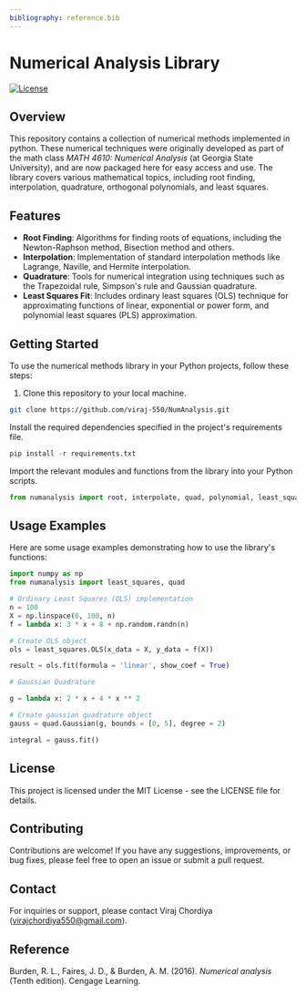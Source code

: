 ```yaml
---
bibliography: reference.bib
---
```


# Numerical Analysis Library

[![License](https://img.shields.io/badge/License-MIT-blue.svg)](LICENSE)

## Overview

This repository contains a collection of numerical methods implemented in python. These numerical techniques were originally developed as part of the math class _MATH 4610: Numerical Analysis_ (at Georgia State University), and are now packaged here for easy access and use. The library covers various mathematical topics, including root finding, interpolation, quadrature, orthogonal polynomials, and least squares. 

## Features

- **Root Finding**: Algorithms for finding roots of equations, including the Newton-Raphson method, Bisection method and others.
- **Interpolation**: Implementation of standard interpolation methods like Lagrange, Naville, and Hermite interpolation.
- **Quadrature**: Tools for numerical integration using techniques such as the Trapezoidal rule, Simpson's rule and Gaussian quadrature.
- **Least Squares Fit**: Includes ordinary least squares (OLS) technique for approximating functions of linear, exponential or power form, and polynomial least squares (PLS) approximation.


## Getting Started

To use the numerical methods library in your Python projects, follow these steps:

1. Clone this repository to your local machine.

```bash
git clone https://github.com/viraj-550/NumAnalysis.git
```

Install the required dependencies specified in the project's requirements file.

```python
pip install -r requirements.txt
```

Import the relevant modules and functions from the library into your Python scripts.

```python
from numanalysis import root, interpolate, quad, polynomial, least_squares
```

## Usage Examples

Here are some usage examples demonstrating how to use the library's functions:

```python
import numpy as np
from numanalysis import least_squares, quad

# Ordinary Least Squares (OLS) implementation
n = 100
X = np.linspace(0, 100, n)
f = lambda x: 3 * x + 8 + np.random.randn(n)

# Create OLS object
ols = least_squares.OLS(x_data = X, y_data = f(X))

result = ols.fit(formula = 'linear', show_coef = True)

# Gaussian Quadrature 

g = lambda x: 2 * x + 4 * x ** 2

# Create gaussian quadrature object
gauss = quad.Gaussian(g, bounds = [0, 5], degree = 2)

integral = gauss.fit()

```

## License

This project is licensed under the MIT License - see the LICENSE file for details.

## Contributing

Contributions are welcome! If you have any suggestions, improvements, or bug fixes, please feel free to open an issue or submit a pull request.


## Contact

For inquiries or support, please contact Viraj Chordiya (virajchordiya550@gmail.com).

## Reference

Burden, R. L., Faires, J. D., & Burden, A. M. (2016). _Numerical analysis_ (Tenth edition). Cengage Learning.

